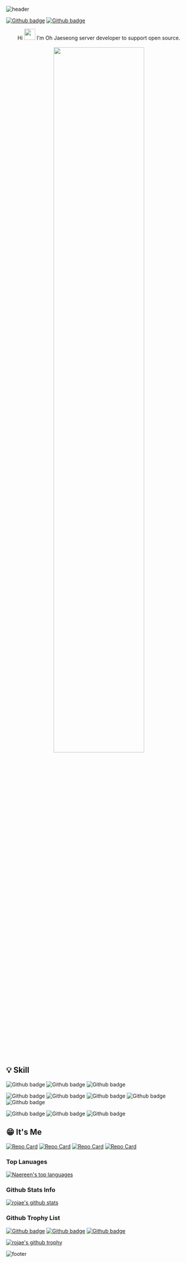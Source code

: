 ![header](https://capsule-render.vercel.app/api?type=Slice&color=ff7f00&height=300&section=header&text=ROJAE&fontSize=65&animation=fadeIn)

[![Github badge](https://img.shields.io/badge/Tech_Blog-white.svg?style=for-the-badge)](https://redcoder.tistory.com/)
[![Github badge](https://img.shields.io/badge/portfolio-white.svg?style=for-the-badge)](http://rojae.kr/)


<p align='center'>
  Hi <img src="https://media.giphy.com/media/hvRJCLFzcasrR4ia7z/giphy.gif" width="30"> I'm Oh Jaeseong server developer to support open source.
  <br/><br/>
  <img src="https://ghchart.rshah.org/rojae" width="70%">
</p>

## 💡 Skill
![Github badge](https://img.shields.io/badge/Main_Lanuage-Java/Spring-red.svg?style=for-the-badge) ![Github badge](https://img.shields.io/badge/Sub_Lanuage-C++/Javascript-orange.svg?style=for-the-badge)
![Github badge](https://img.shields.io/badge/Framework-JPA/Querydsl-green.svg?style=for-the-badge)

![Github badge](https://img.shields.io/badge/Centos7,8-blue.svg?style=for-the-badge&logo=centos&logoColor=white) 
![Github badge](https://img.shields.io/badge/Ubuntu-blue.svg?style=for-the-badge&logo=ubuntu&logoColor=white) ![Github badge](https://img.shields.io/badge/AWS_EC2-blue.svg?style=for-the-badge&logo=amazon&logoColor=white) ![Github badge](https://img.shields.io/badge/AWS_S3-blue.svg?style=for-the-badge&logo=amazon&logoColor=white) ![Github badge](https://img.shields.io/badge/Bootstrap-blue.svg?style=for-the-badge&logo=bootstrap&logoColor=white)

![Github badge](https://img.shields.io/badge/Maria/Maxscale-orange.svg?style=for-the-badge&logo=mysql&logoColor=white) ![Github badge](https://img.shields.io/badge/Nginx/HAProxy-orange.svg?style=for-the-badge&logo=nginx) ![Github badge](https://img.shields.io/badge/Nginx/HAProxy-orange.svg?style=for-the-badge&logo=nginx)


## 😁 It's Me
[![Repo Card](https://github-readme-stats.vercel.app/api/pin/?username=rojae&repo=R.LOG)](https://github.com/rojae/R.LOG) [![Repo Card](https://github-readme-stats.vercel.app/api/pin/?username=rojae&repo=LectureEvaluation)](https://github.com/rojae/LectureEvaluation) [![Repo Card](https://github-readme-stats.vercel.app/api/pin/?username=rojae&repo=querydsl-demo)](https://github.com/rojae/querydsl-demo) [![Repo Card](https://github-readme-stats.vercel.app/api/pin/?username=rojae&repo=jpashop-demo)](https://github.com/rojae/jpashop-demo)

### Top Lanuages
[![Naereen's top languages](https://github-readme-stats.vercel.app/api/top-langs/?username=rojae&theme=white-blue)](https://github.com/rojae/github-readme-stats)

### Github Stats Info
[![rojae's github stats](https://github-readme-stats.vercel.app/api?username=rojae&theme=white-blue)](https://github.com/rojae/github-readme-stats)

### Github Trophy List
[![Github badge](https://img.shields.io/badge/Github-Trophy-red.svg)](https://shields.io/) [![Github badge](https://img.shields.io/badge/Repo-Commit-blue.svg)](https://shields.io/) [![Github badge](https://img.shields.io/badge/Repo-PR-yellow.svg)](https://shields.io/) 

[![rojae's github trophy](https://github-profile-trophy.vercel.app/?username=rojae&row=1)](https://github.com/rojae/github-profile-trophy)

![footer](https://capsule-render.vercel.app/api?section=footer)

